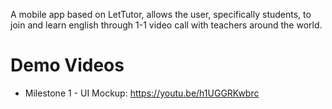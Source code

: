A mobile app based on LetTutor, allows the user, specifically students, to join and learn english
through 1-1 video call with teachers around the world.

# Demo Videos
- Milestone 1 - UI Mockup: https://youtu.be/h1UGGRKwbrc